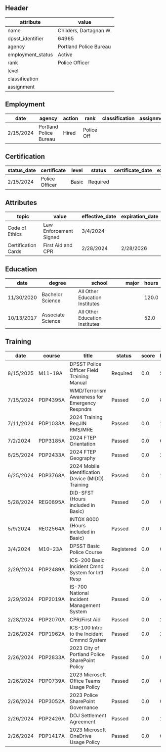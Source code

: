## Header
| attribute | value |
| --------- | ----- |
| name | Childers, Dartagnan W. |
| dpsst_identifier | 64965 |
| agency | Portland Police Bureau |
| employment_status | Active |
| rank | Police Officer |
| level |  |
| classification |  |
| assignment |  |
## Employment
| date | agency | action | rank | classification | assignment |
| ---- | ------ | ------ | ---- | -------------- | ---------- |
| 2/15/2024 | Portland Police Bureau | Hired | Police Off |  |  |
## Certification
| status_date | certificate | level | status | certificate_date | expiration_date | probation_date |
| ----------- | ----------- | ----- | ------ | ---------------- | --------------- | -------------- |
| 2/15/2024 | Police Officer | Basic | Required |  |  | 8/15/2025 |
## Attributes
| topic | value | effective_date | expiration_date |
| ----- | ----- | -------------- | --------------- |
| Code of Ethics | Law Enforcement Signed | 3/4/2024 |  |
| Certification Cards | First Aid and CPR | 2/28/2024 | 2/28/2026 |
## Education
| date | degree | school | major | hours |
| ---- | ------ | ------ | ----- | ----- |
| 11/30/2020 | Bachelor Science | All Other Education Institutes |  | 120.0 |
| 10/13/2017 | Associate Science | All Other Education Institutes |  | 52.0 |
## Training
| date | course | title | status | score | hours |
| ---- | ------ | ----- | ------ | ----- | ----- |
| 8/15/2025 | M11-19A | DPSST Police Officer Field Training Manual | Required | 0.0 | 50.00 |
| 7/15/2024 | PDP4395A | WMD/Terrorism Awareness for Emergency Respndrs | Passed | 0.0 | 8.00 |
| 7/11/2024 | PDP1033A | 2024 Training RegJIN RMS/MRE | Passed | 0.0 | 14.00 |
| 7/2/2024 | PDP3185A | 2024 FTEP Orientation | Passed | 0.0 | 6.00 |
| 6/25/2024 | PDP2433A | 2024 FTEP Geography | Passed | 0.0 | 2.25 |
| 6/25/2024 | PDP3768A | 2024 Mobile Identification Device (MIDD) Training | Passed | 0.0 | 1.00 |
| 5/28/2024 | REG0895A | DID-SFST (Hours included in Basic) | Passed | 0.0 | 0.00 |
| 5/9/2024 | REG2564A | INTOX 8000 (Hours included in Basic) | Passed | 0.0 | 0.00 |
| 3/4/2024 | M10-23A | DPSST Basic Police Course | Registered | 0.0 | 0.00 |
| 2/29/2024 | PDP2489A | ICS-200 Basic Incident Cmnd System for Intl Resp | Passed | 0.0 | 4.00 |
| 2/29/2024 | PDP2019A | IS-700 National Incident Management System | Passed | 0.0 | 4.00 |
| 2/28/2024 | PDP2070A | CPR/First Aid | Passed | 0.0 | 2.00 |
| 2/26/2024 | PDP1962A | ICS-100 Intro to the Incident Cmmnd System | Passed | 0.0 | 2.00 |
| 2/26/2024 | PDP2833A | 2023 City of Portland Police SharePoint Policy | Passed | 0.0 | 0.50 |
| 2/26/2024 | PDP0739A | 2023 Microsoft Office Teams Usage Policy | Passed | 0.0 | 0.25 |
| 2/26/2024 | PDP3052A | 2023 Police SharePoint Governance | Passed | 0.0 | 0.25 |
| 2/26/2024 | PDP2426A | DOJ Settlement Agreement | Passed | 0.0 | 1.00 |
| 2/26/2024 | PDP1417A | 2023 Microsoft OneDrive Usage Policy | Passed | 0.0 | 0.25 |
